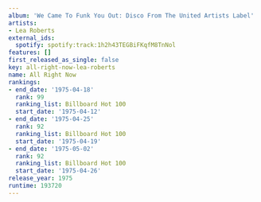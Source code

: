 ```yaml
---
album: 'We Came To Funk You Out: Disco From The United Artists Label'
artists:
- Lea Roberts
external_ids:
  spotify: spotify:track:1h2h43TEGBiFKqfM8TnNol
features: []
first_released_as_single: false
key: all-right-now-lea-roberts
name: All Right Now
rankings:
- end_date: '1975-04-18'
  rank: 99
  ranking_list: Billboard Hot 100
  start_date: '1975-04-12'
- end_date: '1975-04-25'
  rank: 92
  ranking_list: Billboard Hot 100
  start_date: '1975-04-19'
- end_date: '1975-05-02'
  rank: 92
  ranking_list: Billboard Hot 100
  start_date: '1975-04-26'
release_year: 1975
runtime: 193720
---
```


